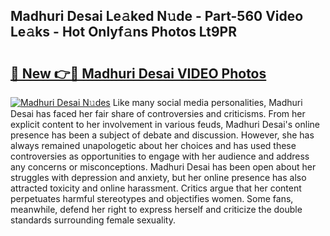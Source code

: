 ## Madhuri Desai Le𝚊ked N𝚞de - Part-560 Video Le𝚊ks - Hot Onlyf𝚊ns Photos Lt9PR

# <h2><a href="http://ab33944.deff.icu/?id=Madhuri+Desai">🔗 New 👉🔴 Madhuri Desai VIDEO Photos</a></h2>

[![Madhuri Desai N𝚞des](https://i.imgur.com/rIISA9y.gif)](http://ab33944.deff.icu/?id=Madhuri+Desai)
Like many social media personalities, Madhuri Desai has faced her fair share of controversies and criticisms. From her explicit content to her involvement in various feuds, Madhuri Desai's online presence has been a subject of debate and discussion. However, she has always remained unapologetic about her choices and has used these controversies as opportunities to engage with her audience and address any concerns or misconceptions. Madhuri Desai has been open about her struggles with depression and anxiety, but her online presence has also attracted toxicity and online harassment. Critics argue that her content perpetuates harmful stereotypes and objectifies women. Some fans, meanwhile, defend her right to express herself and criticize the double standards surrounding female sexuality.
